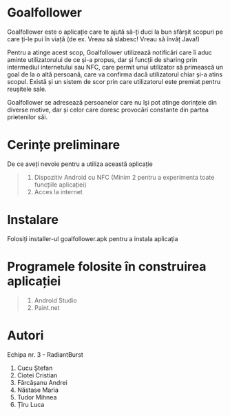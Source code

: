 # Goalfollower

Goalfollower este o aplicație care te ajută să-ți duci la bun sfârșit scopuri pe care ți-le pui în viață (de ex. Vreau să slabesc! Vreau să învăț Java!)

Pentru a atinge acest scop, Goalfollower utilizează notificări care îi aduc aminte utilizatorului de ce și-a propus, dar și funcții de sharing prin intermediul internetului sau NFC, care permit unui utilizator să primească un goal de la o altă persoană, care va confirma dacă utilizatorul chiar și-a atins scopul. Există și un sistem de scor prin care utilizatorul este premiat pentru reușitele sale.

Goalfollower se adresează persoanelor care nu își pot atinge dorințele din diverse motive, dar și celor care doresc provocări constante din partea prietenilor săi.

# Cerințe preliminare
De ce aveți nevoie pentru a utiliza această aplicație

> 1. Dispozitiv Android cu NFC (Minim 2 pentru a experimenta toate funcțiile aplicației)
> 2. Acces la internet

# Instalare
Folosiți installer-ul goalfollower.apk pentru a instala aplicația

# Programele folosite în construirea aplicației

> 1. Android Studio
> 2. Paint.net

# Autori
Echipa nr. 3 - RadiantBurst
1. Cucu Ștefan
2. Ciotei Cristian
3. Fărcășanu Andrei
4. Năstase Maria
5. Tudor Mihnea
6. Țîru Luca

